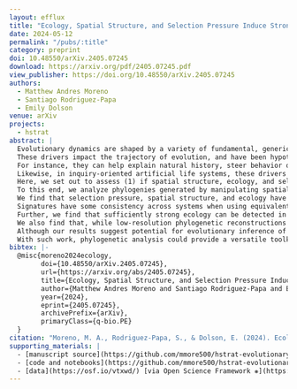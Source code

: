 ```yaml
---
layout: efflux
title: "Ecology, Spatial Structure, and Selection Pressure Induce Strong Signatures in Phylogenetic Structure"
date: 2024-05-12
permalink: "/pubs/:title"
category: preprint
doi: 10.48550/arXiv.2405.07245
download: https://arxiv.org/pdf/2405.07245.pdf
view_publisher: https://doi.org/10.48550/arXiv.2405.07245
authors:
  - Matthew Andres Moreno
  - Santiago Rodriguez-Papa
  - Emily Dolson
venue: arXiv
projects:
  - hstrat
abstract: |
  Evolutionary dynamics are shaped by a variety of fundamental, generic drivers, including spatial structure, ecology, and selection pressure.
  These drivers impact the trajectory of evolution, and have been hypothesized to influence phylogenetic structure.
  For instance, they can help explain natural history, steer behavior of contemporary evolving populations, and influence efficacy of application-oriented evolutionary optimization.
  Likewise, in inquiry-oriented artificial life systems, these drivers constitute key building blocks for open-ended evolution.
  Here, we set out to assess (1) if spatial structure, ecology, and selection pressure leave detectable signatures in phylogenetic structure, (2) the extent, in particular, to which ecology can be detected and discerned in the presence of spatial structure, and (3) the extent to which these phylogenetic signatures generalize across evolutionary systems.
  To this end, we analyze phylogenies generated by manipulating spatial structure, ecology, and selection pressure within three computational models of varied scope and sophistication.
  We find that selection pressure, spatial structure, and ecology have characteristic effects on phylogenetic metrics, although these effects are complex and not always intuitive.
  Signatures have some consistency across systems when using equivalent taxonomic unit definitions (e.g., individual, genotype, species).
  Further, we find that sufficiently strong ecology can be detected in the presence of spatial structure.
  We also find that, while low-resolution phylogenetic reconstructions can bias some phylogenetic metrics, high-resolution reconstructions recapitulate them faithfully.
  Although our results suggest potential for evolutionary inference of spatial structure, ecology, and selection pressure through phylogenetic analysis, further methods development is needed to distinguish these drivers' phylometric signatures from each other and to appropriately normalize phylogenetic metrics.
  With such work, phylogenetic analysis could provide a versatile toolkit to study large-scale evolving populations.
bibtex: |-
  @misc{moreno2024ecology,
        doi={10.48550/arXiv.2405.07245},
        url={https://arxiv.org/abs/2405.07245},
        title={Ecology, Spatial Structure, and Selection Pressure Induce Strong Signatures in Phylogenetic Structure},
        author={Matthew Andres Moreno and Santiago Rodriguez-Papa and Emily Dolson},
        year={2024},
        eprint={2405.07245},
        archivePrefix={arXiv},
        primaryClass={q-bio.PE}
  }
citation: "Moreno, M. A., Rodriguez-Papa, S., & Dolson, E. (2024). Ecology, Spatial Structure, and Selection Pressure Induce Strong Signatures in Phylogenetic Structure. arXiv preprint arXiv:2405.07245. https://doi.org/10.48550/arXiv.2405.07245"
supporting_materials: |
  - [manuscript source](https://github.com/mmore500/hstrat-evolutionary-inference/tree/tex) [via GitHub <i class="icon-github-1"></i>](https://github.com/)
  - [code and notebooks](https://github.com/mmore500/hstrat-evolutionary-inference/) [via GitHub <i class="icon-github-1"></i>](https://github.com/)
  - [data](https://osf.io/vtxwd/) [via Open Science Framework ❋](https://osf.io)
---
```

